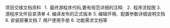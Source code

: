 项目交接文档资料  
1. 最终源程序代码,要有规范详细的注释; 
2. 程序流程图
3. 源程序文件目录清单
4. 编译发布的正式版本
5. 编辑环境、配置参数详细说明文档
6. 安装部署文档
7. 用户使用手册
8. 功能需求文档等